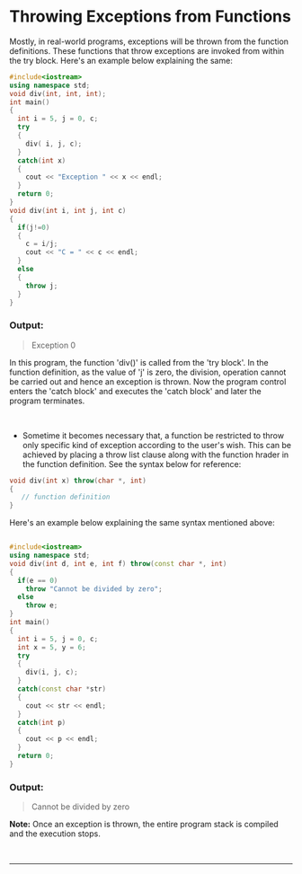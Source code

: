 # Throwing Exceptions from Functions

Mostly, in real-world programs, exceptions will be thrown from the function definitions. These functions that throw exceptions are invoked from within the try block. Here's an example below explaining the same:

```C++
#include<iostream>
using namespace std;
void div(int, int, int);
int main()
{
  int i = 5, j = 0, c;
  try
  {
    div( i, j, c);
  }
  catch(int x)
  {
    cout << "Exception " << x << endl;
  }
  return 0;
}
void div(int i, int j, int c)
{
  if(j!=0)
  {
    c = i/j;
    cout << "C = " << c << endl;
  }
  else
  {
    throw j;
  }
}

```
### Output:

> Exception 0  

In this program, the function 'div()' is called from the 'try block'. In the function definition, as the value of 'j' is zero, the division, operation cannot be carried out and hence an exception is thrown. Now the program control enters the 'catch block' and executes the 'catch block' and later the program terminates.

<br />

- Sometime it becomes necessary that, a function be restricted to throw only specific kind of exception according to the user's wish. This can be  achieved by placing a throw list clause along with the function hrader in the function definition. See the syntax below for reference:

```C++
void div(int x) throw(char *, int)
{
   // function definition
}

```

Here's an example below explaining the same syntax mentioned above:


```C++

#include<iostream>
using namespace std;
void div(int d, int e, int f) throw(const char *, int)
{
  if(e == 0)
    throw "Cannot be divided by zero";
  else
    throw e;
}
int main()
{
  int i = 5, j = 0, c;
  int x = 5, y = 6;
  try
  {
    div(i, j, c);
  }
  catch(const char *str)
  {
    cout << str << endl;
  }
  catch(int p)
  {
    cout << p << endl;
  }
  return 0;
}

```

### Output:

> Cannot be divided by zero  

**Note:** Once an exception is thrown, the entire program stack is compiled and the execution stops.

<br />

---

